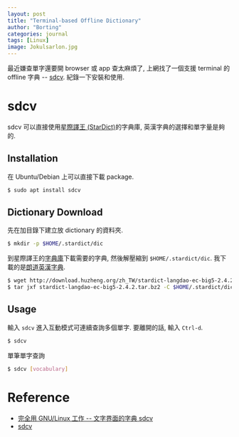 ```yaml
---
layout: post
title: "Terminal-based Offline Dictionary"
author: "Borting"
categories: journal
tags: [Linux]
image: Jokulsarlon.jpg
---
```


最近嫌查單字還要開 browser 或 app 查太麻煩了, 上網找了一個支援 terminal 的 offline 字典 -- [sdcv](https://dushistov.github.io/sdcv/).
紀錄一下安裝和使用.

# sdcv

sdcv 可以直接使用[星際譯王 (StarDict)](http://stardict-4.sourceforge.net/)的字典庫, 英漢字典的選擇和單字量是夠的.

## Installation

在 Ubuntu/Debian 上可以直接下載 package.

```bash
$ sudo apt install sdcv
```

## Dictionary Download

先在加目錄下建立放 dictionary 的資料夾.

```bash
$ mkdir -p $HOME/.stardict/dic
```

到星際譯王的[字典庫](http://download.huzheng.org/)下載需要的字典, 然後解壓縮到 `$HOME/.stardict/dic`.
我下載的是[朗道英漢字典](http://download.huzheng.org/zh_TW/stardict-langdao-ec-big5-2.4.2.tar.bz2).

```bash
$ wget http://download.huzheng.org/zh_TW/stardict-langdao-ec-big5-2.4.2.tar.bz2
$ tar jxf stardict-langdao-ec-big5-2.4.2.tar.bz2 -C $HOME/.stardict/dic
```

## Usage

輸入 `sdcv` 進入互動模式可連續查詢多個單字.
要離開的話, 輸入 `Ctrl-d`.

```bash
$ sdcv
```

單筆單字查詢

```bash
$ sdcv [vocabulary]
```

# Reference

- [完全用 GNU/Linux 工作 -- 文字界面的字典 sdcv](https://chusiang.gitbooks.io/working-on-gnu-linux/content/15.sdcv.html)
- [sdcv](https://dushistov.github.io/sdcv/)
